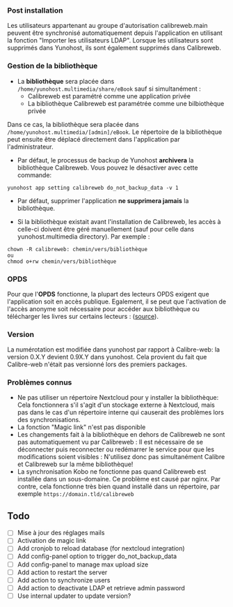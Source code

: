 
### Post installation

Les utilisateurs appartenant au groupe d'autorisation calibreweb.main peuvent être synchronisé automatiquement depuis l'application en utilisant la fonction "Importer les utilisateurs LDAP".
Lorsque les utilisateurs sont supprimés dans Yunohost, ils sont également supprimés dans Calibreweb.


### Gestion de la bibliothèque

* La **bibliothèque** sera placée dans `/home/yunohost.multimedia/share/eBook` sauf si simultanément :
  - Calibreweb est paramétré comme une application privée
  - La bibliothèque Calibreweb est paramétrée comme une bilbiothèque privée

Dans ce cas, la bibliothèque sera placée dans `/home/yunohost.multimedia/[admin]/eBook`. Le répertoire de la bibliothèque peut ensuite être déplacé directement dans l'application par l'administrateur.

* Par défaut, le processus de backup de Yunohost **archivera** la bibliothèque Calibreweb.
Vous pouvez le désactiver avec cette commande:
```
yunohost app setting calibreweb do_not_backup_data -v 1
```

* Par défaut, supprimer l'application **ne supprimera jamais** la bibliothèque.


* Si la bibliothèque existait avant l'installation de Calibreweb, les accès à celle-ci doivent être géré manuellement (sauf pour celle dans yunohost.multimedia directory). Par exemple :
```
chown -R calibreweb: chemin/vers/bibliothèque
ou
chmod o+rw chemin/vers/bibliothèque
``` 

### OPDS

Pour que l'**OPDS** fonctionne, la plupart des lecteurs OPDS exigent que l'application soit en accès publique.
Egalement, il se peut que l'activation de l'accès anonyme soit nécessaire pour accéder aux bibliothèque ou télécharger les livres sur certains lecteurs : ([source](https://github.com/janeczku/calibre-web/wiki/FAQ#which-opds-readers-work-with-calibre-web)).

### Version

La numérotation est modifiée dans yunohost par rapport à Calibre-web: la version 0.X.Y devient 0.9X.Y dans yunohost. Cela provient du fait que Calibre-web n'était pas versionné lors des premiers packages.

### Problèmes connus

* Ne pas utiliser un répertoire Nextcloud pour y installer la bibliothèque: Cela fonctionnera s'il s'agit d'un stockage externe à Nextcloud, mais pas dans le cas d'un répertoire interne qui causerait des problèmes lors des synchronisations. 
* La fonction "Magic link" n'est pas disponible
* Les changements fait à la bibliothèque en dehors de Calibreweb ne sont pas automatiquement vu par Calibreweb : Il est nécessaire de se déconnecter puis reconnecter ou redémarrer le service pour que les modifications soient visibles : N'utilisez donc pas simultanément Calibre et Calibreweb sur la même bibliothèque!
* La synchronisation Kobo ne fonctionne pas quand Calibreweb est installée dans un sous-domaine. Ce problème est causé par nginx. Par contre, cela fonctionne très bien quand installé dans un répertoire, par exemple `https://domain.tld/calibreweb`

## Todo
- [ ] Mise à jour des réglages mails
- [ ] Activation de magic link
- [ ] Add cronjob to reload database (for nextcloud integration)
- [ ] Add config-panel option to trigger do_not_backup_data
- [ ] Add config-panel to manage max upload size
- [ ] Add action to restart the server
- [ ] Add action to synchronize users
- [ ] Add action to deactivate LDAP et retrieve admin password
- [ ] Use internal updater to update version?
